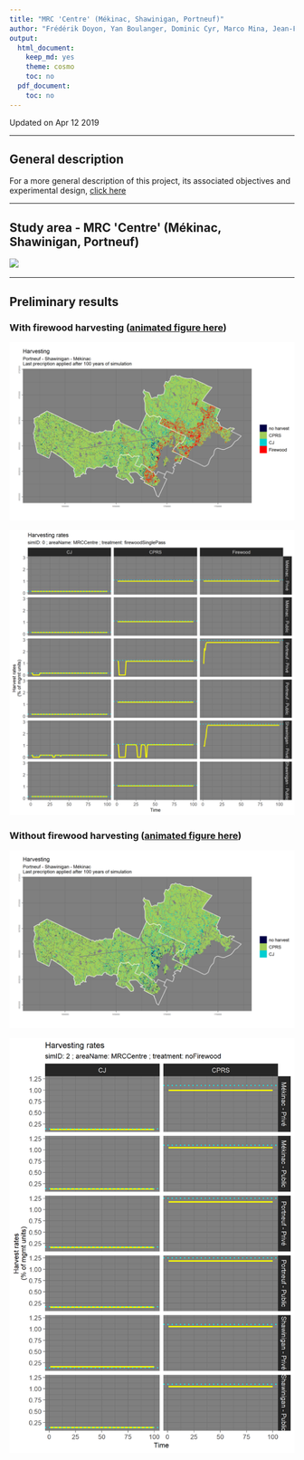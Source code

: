 ```yaml
---
title: "MRC 'Centre' (Mékinac, Shawinigan, Portneuf)"
author: "Frédérik Doyon, Yan Boulanger, Dominic Cyr, Marco Mina, Jean-François Sénécal.\nRepository maintained by Dominic Cyr"
output:
  html_document:
    keep_md: yes
    theme: cosmo
    toc: no
  pdf_document:
    toc: no
---
```


Updated on Apr 12 2019


-------


## General description

For a more general description of this project, its associated objectives and experimental design, [click here][1]

[1]: https://github.com/dcyr/firewood_landis/

-----------


## Study area - MRC 'Centre' (Mékinac, Shawinigan, Portneuf)


![](figures/initialBiomass_MRCCentre.png)



-----------
## Preliminary results 
  

### With firewood harvesting ([animated figure here][2])
[2]: https://github.com/dcyr/firewood_landis/blob/master/figures/harv_MRCCentre_firewoodSinglePass_anim.gif
  
![](figures/harv_MRCCentre_firewoodSinglePass_lastPrescr.png)
  
  
![](figures/harvRates_MRCCentre_0.png)



### Without firewood harvesting ([animated figure here][3])
[3]: https://github.com/dcyr/firewood_landis/blob/master/figures/harv_MRCCentre_noFirewood_anim.gif
  
![](figures/harv_MRCCentre_noFirewood_lastPrescr.png)
  
  
![](figures/harvRates_MRCCentre_2.png)



